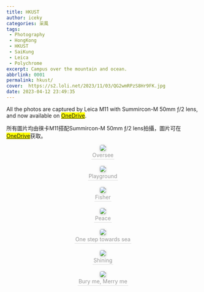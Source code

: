 ```yaml
---
title: HKUST
author: iceky
categories: 采風
tags:
 - Photography
 - HongKong
 - HKUST
 - SaiKung
 - Leica
 - Polychrome
excerpt: Campus over the mountain and ocean.
abbrlink: 0001
permalink: hkust/
cover:  https://s2.loli.net/2023/11/03/QG2wmRPzS8Hr9FK.jpg
date: 2023-04-12 23:49:35
---
```

All the photos are captured by Leica M11 with Summircon-M 50mm ƒ/2 lens, and now available on <mark>[OneDrive](https://mycuhk-my.sharepoint.com/:f:/g/personal/1155152798_link_cuhk_edu_hk/Ei6CsS3I2P5HslAIzyrFrWwBe0nVlDdwf9sn1K7QfgBZAg?e=lIBXjP)</mark>.

所有圖片均由徠卡M11搭配Summircon-M 50mm ƒ/2 lens拍攝，圖片可在<mark>[OneDrive](https://mycuhk-my.sharepoint.com/:f:/g/personal/1155152798_link_cuhk_edu_hk/Ei6CsS3I2P5HslAIzyrFrWwBe0nVlDdwf9sn1K7QfgBZAg?e=lIBXjP)</mark>获取。

<center>
    <img style="border-radius: 0.3125em;
    box-shadow: 0 2px 4px 0 rgba(34,36,38,.12),0 2px 10px 0 rgba(34,36,38,.08);" 
    src="https://images.weserv.nl/?url=https://article.biliimg.com/bfs/article/c4f4f9782727668f809f414790a55513214303922.jpg@1e_1c.jpg">
    <br>
    <div style="color:orange; border-bottom: 1px solid #d9d9d9;
    display: inline-block;
    color: #999;
    padding: 2px;">Oversee</div>
</center>

<br/>

<center>
    <img style="border-radius: 0.3125em;
    box-shadow: 0 2px 4px 0 rgba(34,36,38,.12),0 2px 10px 0 rgba(34,36,38,.08);" 
    src="https://images.weserv.nl/?url=https://article.biliimg.com/bfs/article/fe95b9fb15664ca6b72281bff288b5f8214303922.jpg@1e_1c.jpg">
    <br>
    <div style="color:orange; border-bottom: 1px solid #d9d9d9;
    display: inline-block;
    color: #999;
    padding: 2px;">Playground</div>
</center>


<br/>

<center>
    <img style="border-radius: 0.3125em;
    box-shadow: 0 2px 4px 0 rgba(34,36,38,.12),0 2px 10px 0 rgba(34,36,38,.08);" 
    src="https://images.weserv.nl/?url=https://article.biliimg.com/bfs/article/98d8665bb99214ad00d0b96a714de02f214303922.jpg@1e_1c.jpg">
    <br>
    <div style="color:orange; border-bottom: 1px solid #d9d9d9;
    display: inline-block;
    color: #999;
    padding: 2px;">Fisher</div>
</center>

<br/>

<center>
    <img style="border-radius: 0.3125em;
    box-shadow: 0 2px 4px 0 rgba(34,36,38,.12),0 2px 10px 0 rgba(34,36,38,.08);" 
    src="https://images.weserv.nl/?url=https://article.biliimg.com/bfs/article/9d91f2aaa9101b6ae16859e9cb893986214303922.jpg@1e_1c.jpg">
    <br>
    <div style="color:orange; border-bottom: 1px solid #d9d9d9;
    display: inline-block;
    color: #999;
    padding: 2px;">Peace</div>
</center>

<br/>

<center>
    <img style="border-radius: 0.3125em;
    box-shadow: 0 2px 4px 0 rgba(34,36,38,.12),0 2px 10px 0 rgba(34,36,38,.08);" 
    src="https://images.weserv.nl/?url=https://article.biliimg.com/bfs/article/89506facaa88e3039bc2ca27b89eacba214303922.jpg@1e_1c.jpg">
    <br>
    <div style="color:orange; border-bottom: 1px solid #d9d9d9;
    display: inline-block;
    color: #999;
    padding: 2px;">One step towards sea</div>
</center>

<br/>

<center>
    <img style="border-radius: 0.3125em;
    box-shadow: 0 2px 4px 0 rgba(34,36,38,.12),0 2px 10px 0 rgba(34,36,38,.08);" 
    src="https://images.weserv.nl/?url=https://article.biliimg.com/bfs/article/7f2b4591aa2bd1bd696980235b3e8565214303922.jpg@1e_1c.jpg">
    <br>
    <div style="color:orange; border-bottom: 1px solid #d9d9d9;
    display: inline-block;
    color: #999;
    padding: 2px;">Shining</div>
</center>

<br/>

<center>
    <img style="border-radius: 0.3125em;
    box-shadow: 0 2px 4px 0 rgba(34,36,38,.12),0 2px 10px 0 rgba(34,36,38,.08);" 
    src="https://images.weserv.nl/?url=https://article.biliimg.com/bfs/article/6ba0eec510c6a7cd4830f3657a5cf903214303922.jpg@1e_1c.jpg">
    <br>
    <div style="color:orange; border-bottom: 1px solid #d9d9d9;
    display: inline-block;
    color: #999;
    padding: 2px;">Bury me, Merry me</div>
</center>

<br/>